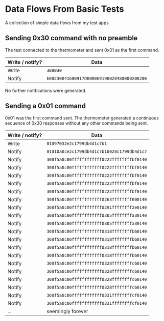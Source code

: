 # Data Flows From Basic Tests

A collection of simple data flows from my test apps

## Sending 0x30 command with no preamble

The test connected to the thermometer and sent 0x01 as the first command.

| Write / notify? | Data                                       |
|-----------------|--------------------------------------------|
| Write           | `300030`                                   |
| Notify          | `E00230041600917D0000E9190020480000200200` |

No further notifications were generated.

## Sending a 0x01 command

0x01 was the first command sent. The thermometer generated a continuous sequence of 0x30 responses without any other
commands being sent.

| Write / notify? | Data                                       |
|-----------------|--------------------------------------------|
| Write           | `01097032e2c1799db4d1c7b1`                 |
| Notify          | `01010a0ce2c1799db4d1c7b10020c1799db4d1c7` |
| Notify          | `300f5a0c00ffffffffffff0222ffffffffbf0140` |
| Notify          | `300f5a0c00ffffffffffff0222ffffffffbf0140` |
| Notify          | `300f5a0c00ffffffffffff0222ffffffffbf0140` |
| Notify          | `300f5a0c00ffffffffffff0222ffffffffbf0140` |
| Notify          | `300f5a0c00ffffffffffff0222ffffffffbf0140` |
| Notify          | `300f5a0c00ffffffffffff0263ffffffff000140` |
| Notify          | `300f5a0c00ffffffffffff0291ffffffff2e0140` |
| Notify          | `300f5a0c00ffffffffffff0305ffffffffa30140` |
| Notify          | `300f5a0c00ffffffffffff0305ffffffffa30140` |
| Notify          | `300f5a0c00ffffffffffff0318ffffffffb60140` |
| Notify          | `300f5a0c00ffffffffffff0318ffffffffb60140` |
| Notify          | `300f5a0c00ffffffffffff0318ffffffffb60140` |
| Notify          | `300f5a0c00ffffffffffff0318ffffffffb60140` |
| Notify          | `300f5a0c00ffffffffffff0328ffffffffc60140` |
| Notify          | `300f5a0c00ffffffffffff0328ffffffffc60140` |
| Notify          | `300f5a0c00ffffffffffff0328ffffffffc60140` |
| Notify          | `300f5a0c00ffffffffffff0328ffffffffc60140` |
| Notify          | `300f5a0c00ffffffffffff0331ffffffffcf0140` |
| Notify          | `300f5a0c00ffffffffffff0331ffffffffcf0140` |
| ...             | seemingly forever                          |
